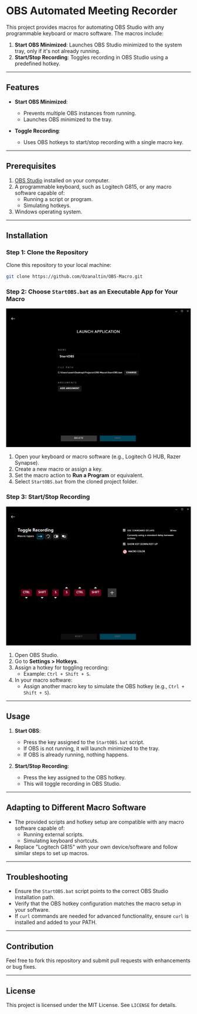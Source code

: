 # OBS Automated Meeting Recorder

This project provides macros for automating OBS Studio with any programmable keyboard or macro software. The macros include:
1. **Start OBS Minimized**: Launches OBS Studio minimized to the system tray, only if it's not already running.
2. **Start/Stop Recording**: Toggles recording in OBS Studio using a predefined hotkey.

---

## Features
- **Start OBS Minimized**:
  - Prevents multiple OBS instances from running.
  - Launches OBS minimized to the tray.

- **Toggle Recording**:
  - Uses OBS hotkeys to start/stop recording with a single macro key.

---

## Prerequisites
1. [OBS Studio](https://obsproject.com/download) installed on your computer.
2. A programmable keyboard, such as Logitech G815, or any macro software capable of:
   - Running a script or program.
   - Simulating hotkeys.
3. Windows operating system.

---

## Installation

### Step 1: Clone the Repository
Clone this repository to your local machine:
```bash
git clone https://github.com/Ozanaltin/OBS-Macro.git
```

### Step 2: Choose `StartOBS.bat` as an Executable App for Your Macro
![Start OBS Macro](screenshots/StartOBS%20-%20Macro%20G%20hub.PNG)
1. Open your keyboard or macro software (e.g., Logitech G HUB, Razer Synapse).
2. Create a new macro or assign a key.
3. Set the macro action to **Run a Program** or equivalent.
4. Select `StartOBS.bat` from the cloned project folder.


### Step 3: Start/Stop Recording
![Toggle Recording Macro](screenshots/Start_Stop%20Recording%20Macro.PNG)
1. Open OBS Studio.
2. Go to **Settings > Hotkeys**.
3. Assign a hotkey for toggling recording:
   - Example: `Ctrl + Shift + S`.
4. In your macro software:
   - Assign another macro key to simulate the OBS hotkey (e.g., `Ctrl + Shift + S`).

---

## Usage
1. **Start OBS**:
   - Press the key assigned to the `StartOBS.bat` script.
   - If OBS is not running, it will launch minimized to the tray.
   - If OBS is already running, nothing happens.

2. **Start/Stop Recording**:
   - Press the key assigned to the OBS hotkey.
   - This will toggle recording in OBS Studio.

---

## Adapting to Different Macro Software
- The provided scripts and hotkey setup are compatible with any macro software capable of:
  - Running external scripts.
  - Simulating keyboard shortcuts.
- Replace "Logitech G815" with your own device/software and follow similar steps to set up macros.

---

## Troubleshooting
- Ensure the `StartOBS.bat` script points to the correct OBS Studio installation path.
- Verify that the OBS hotkey configuration matches the macro setup in your software.
- If `curl` commands are needed for advanced functionality, ensure `curl` is installed and added to your PATH.

---

## Contribution
Feel free to fork this repository and submit pull requests with enhancements or bug fixes.

---

## License
This project is licensed under the MIT License. See `LICENSE` for details.

